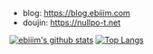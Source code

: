 - blog: https://blog.ebiiim.com
- doujin: https://nullpo-t.net

[![ebiiim's github stats](https://github-readme-stats.vercel.app/api?username=ebiiim)](https://github.com/anuraghazra/github-readme-stats)
[![Top Langs](https://github-readme-stats.vercel.app/api/top-langs/?username=ebiiim&layout=compact&hide=jupyter%20notebook)](https://github.com/anuraghazra/github-readme-stats)
